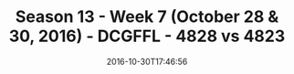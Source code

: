 ---
title: Season 13 - Week 7 (October 28 & 30, 2016) - DCGFFL - 4828 vs 4823
teams_score:
- team: 4828
  score:
- team: 4823
  score: 20
mvp: T. Stewart (Safety Orange); C. Gillyard (Pacific)
game-ball: S. Bartel (Safety Orange); F. Cheng (Pacific)
season: 13
week: 7
date: '2016-10-30T17:46:56'
pageid: season-13-week-7-october-28-30-2016-4828-vs-4823
---